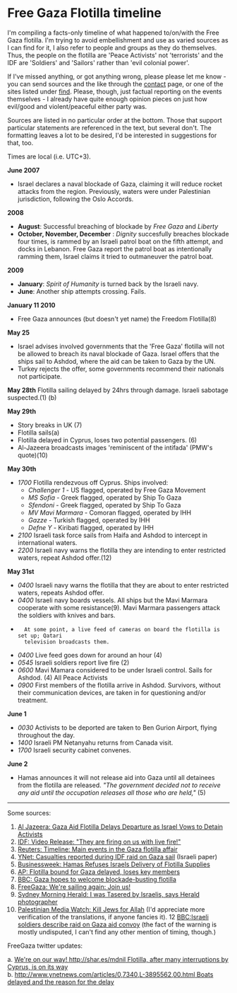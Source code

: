 Free Gaza Flotilla timeline
===========================

I'm compiling a facts-only timeline of what happened to/on/with the Free Gaza flotilla. I'm
trying to avoid embellishment and use as varied sources as I can find for it, I also refer to people
and groups as they do themselves. Thus, the people on the flotilla are 'Peace Activists' not
'terrorists' and the IDF are 'Soldiers' and 'Sailors' rather than 'evil colonial power'.

If I've missed anything, or got anything wrong, please please let me know - you can send sources and
the like through the [contact](../contact/) page, or one of the sites listed under [find](../find/).
Please, though, just factual reporting on the events themselves - I already have quite enough
opinion pieces on just how evil/good and violent/peaceful either party was.

Sources are listed in no particular order at the bottom. Those that support particular statements
are referenced in the text, but several don't. The formatting leaves a lot to be desired, I'd be
interested in suggestions for that, too.

Times are local (i.e. UTC+3).

**June 2007**

*  Israel declares a naval blockade of Gaza, claiming it will reduce rocket attacks from the region.
   Previously, waters were under Palestinian jurisdiction, following the Oslo Accords.

**2008**

* **August**: Successful breaching of blockade by *Free Gaza* and *Liberty*
* **October, November, December** : *Dignity* succesfully breaches blockade four times, is rammed by
	 an Israeli patrol boat on the fifth attempt, and docks in Lebanon. Free Gaza report the
	 patrol boat as intentionally ramming them, Israel claims it tried to outmaneuver the patrol
	 boat.

**2009**

*  **January**: *Spirit of Humanity* is turned back by the Israeli navy.
*  **June**: Another ship attempts crossing. Fails.

**January 11 2010**

* Free Gaza announces (but doesn't yet name) the Freedom Flotilla(8)

**May 25**

* Israel advises involved governments that the 'Free Gaza' flotilla will not be allowed to breach
  its naval blockade of Gaza. Israel offers that the ships sail to Ashdod, where the aid can be
  taken to Gaza by the UN.
* Turkey rejects the offer, some governments recommend their nationals not participate.

**May 28th** 	Flotilla sailing delayed by 24hrs through damage. Israeli sabotage suspected.(1) (b)

**May 29th**	

* Story breaks in UK (7)
* Flotilla sails(a)
* Flotilla delayed in Cyprus, loses two potential passengers. (6)
* Al-Jazeera broadcasts images 'reminiscent of the intifada' (PMW's quote)(10)

**May 30th** 

* *1700*	Flotilla rendezvous off Cyprus. Ships involved:
	* *Challenger 1* - US flagged, operated by Free Gaza Movement
	* *MS Sofia* - Greek flagged, operated by Ship To Gaza
	* *Sfendoni* - Greek flagged, operated by Ship To Gaza
	* *MV Mavi Marmara* - Comoran flagged, operated by IHH
	* *Gazze* - Turkish flagged, operated by IHH
	* *Defne Y* - Kiribati flagged, operated by IHH
* *2100*	Israeli task force sails from Haifa and Ashdod to intercept in international waters.
* *2200*	Israeli navy warns the flotilla they are intending to enter restricted waters,
		repeat Ashdod offer.(12)

**May 31st**

* *0400* 	Israeli navy warns the flotilla that they are about to enter restricted waters,
 		repeats Ashdod offer.
* *0400*	Israeli navy boards vessels. All ships but the Mavi Marmara cooperate with some
		resistance(9). Mavi Marmara passengers attack the soldiers with knives and bars.
* 		At some point, a live feed of cameras on board the flotilla is set up; Qatari
 		television broadcasts them.
* *0400*	Live feed goes down for around an hour (4)
* *0545*	Israeli soldiers report live fire (2)
* *0600*	Mavi Mamara considered to be under Israeli control. Sails for Ashdod. (4) All Peace
 		Activists 
* *0900*	First members of the flotilla arrive in Ashdod.
		Survivors, without their communication devices, are taken in for questioning and/or
		treatment.

**June 1**
	
* *0030*	Activists to be deported are taken to Ben Gurion Airport, flying throughout the day.
* *1400*	Israeli PM Netanyahu returns from Canada visit. 
* *1700*	Israeli security cabinet convenes.

**June 2**

* Hamas announces it will not release aid into Gaza until all detainees from the flotilla are
		released. *"The government decided not to receive any aid until the occupation
		releases all those who are held,"* (5)

----

Some sources:

1. [Al Jazeera: Gaza Aid Flotilla Delays Departure as Israel Vows to Detain Activists](http://aljazeera.com/news/articles/34/Gaza-Aid-Flotilla-Delays-Departure-as-Israel-Vows-.html)
2. [IDF: Video Release: "They are firing on us with live fire!"](http://dover.idf.il/IDF/English/News/today/10/06/0105.htm)
3. [Reuters: Timeline: Main events in the Gaza flotilla affair](http://uk.reuters.com/article/idUSTRE65044N20100601)
4. [YNet: Casualties reported during IDF raid on Gaza sail](http://www.ynetnews.com/articles/0,7340,L-3896416,00.html) (Israeli paper)
5. [Businessweek: Hamas Refuses Israels Delivery of Flotilla Supplies](http://www.businessweek.com/news/2010-06-03/hamas-refuses-israel-s-delivery-of-flotilla-supplies-update1-.html)
6. [AP: Flotilla bound for Gaza delayed, loses key members](http://www.google.com/hostednews/ap/article/ALeqM5ioi_0jtO9RjMwPNRoXNCndRPRq3gD9G0GF580)
7. [BBC: Gaza hopes to welcome blockade-busting flotilla](http://news.bbc.co.uk/1/hi/world/middle_east/10191106.stm)
8. [FreeGaza: We're sailing again: Join us!](http://www.freegaza.org/en/we-are-sailing-again-join-us)
9. [Sydney Morning Herald: I was Tasered by Israelis, says Herald photographer ](http://www.smh.com.au/world/i-was-tasered-by-israelis-says-herald-photographer-20100602-wzv3.html)
10. [Palestinian Media Watch: Kill Jews for Allah](http://palwatch.org/main.aspx?fi=676&fld_id=676&doc_id=2337) (I'd appreciate more verification of the translations, if anyone fancies it).
12 [BBC:Israeli soldiers describe raid on Gaza aid convoy](http://news.bbc.co.uk/1/hi/world/middle_east/10225108.stm) (the fact of the warning is mostly undisputed, I can't find any other mention of timing, though.)


FreeGaza twitter updates:

a. [We're on our way! http://shar.es/mdnil  Flotilla, after many interruptions by Cyprus, is on its way](http://twitter.com/freegazaorg/status/14991630953)<br />
b. [http://www.ynetnews.com/articles/0,7340,L-3895562,00.html  Boats delayed and the reason for the delay](http://twitter.com/freegazaorg/status/14918376574)

